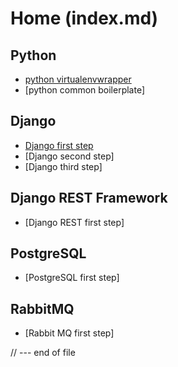 # Home (index.md)

## Python 

- [python virtualenvwrapper](docs/1805-python-environment-first-step.md)
- [python common boilerplate]


## Django

- [Django first step](docs/1805-django-first-step.md)
- [Django second step]
- [Django third step]

## Django REST Framework

- [Django REST first step]

## PostgreSQL

- [PostgreSQL first step]


## RabbitMQ

- [Rabbit MQ first step]

// --- end of file
